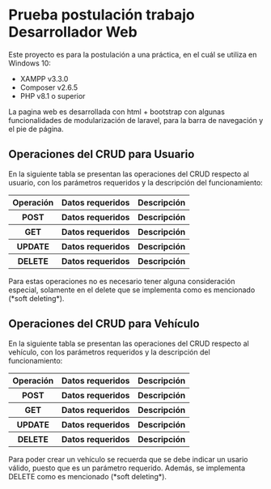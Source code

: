 # Prueba postulación trabajo Desarrollador Web

Este proyecto es para la postulación a una práctica, en el cuál se utiliza en Windows 10:
- XAMPP v3.3.0
- Composer v2.6.5
- PHP v8.1 o superior

La pagina web es desarrollada con html + bootstrap con algunas funcionalidades de modularización de laravel, para la barra de navegación y el pie de página.

## Operaciones del CRUD para Usuario

En la siguiente tabla se presentan las operaciones del CRUD respecto al usuario, con los parámetros requeridos y la descripción del funcionamiento:
<table>
  <tbody>
      <tr>
         <th align="center"> Operación </th>
         <th align="center"> Datos requeridos </th>
         <th align="center"> Descripción </th>
      </tr>
      <tr>
         <th align="center"> POST </th>
         <th align="center"> Datos requeridos </th>
         <th align="center"> Descripción </th>
      </tr>
      <tr>
         <th align="center"> GET </th>
         <th align="center"> Datos requeridos </th>
         <th align="center"> Descripción </th>
      </tr>
      <tr>
         <th align="center"> UPDATE </th>
         <th align="center"> Datos requeridos </th>
         <th align="center"> Descripción </th>
      </tr>
      <tr>
         <th align="center"> DELETE </th>
         <th align="center"> Datos requeridos </th>
         <th align="center"> Descripción </th>
      </tr>
  </tbody>
</table>
Para estas operaciones no es necesario tener alguna consideración especial, solamente en el delete que se implementa como es mencionado (*soft deleting*).

## Operaciones del CRUD para Vehículo

En la siguiente tabla se presentan las operaciones del CRUD respecto al vehículo, con los parámetros requeridos y la descripción del funcionamiento:
<table>
  <tbody>
      <tr>
         <th align="center"> Operación </th>
         <th align="center"> Datos requeridos </th>
         <th align="center"> Descripción </th>
      </tr>
      <tr>
         <th align="center"> POST </th>
         <th align="center"> Datos requeridos </th>
         <th align="center"> Descripción </th>
      </tr>
      <tr>
         <th align="center"> GET </th>
         <th align="center"> Datos requeridos </th>
         <th align="center"> Descripción </th>
      </tr>
      <tr>
         <th align="center"> UPDATE </th>
         <th align="center"> Datos requeridos </th>
         <th align="center"> Descripción </th>
      </tr>
      <tr>
         <th align="center"> DELETE </th>
         <th align="center"> Datos requeridos </th>
         <th align="center"> Descripción </th>
      </tr>
  </tbody>
</table>
Para poder crear un vehículo se recuerda que se debe indicar un usario válido, puesto que es un parámetro requerido. Además, se implementa DELETE como es mencionado (*soft deleting*).
